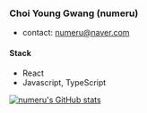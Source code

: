 ### Choi Young Gwang (numeru)

- contact: numeru@naver.com

#### Stack

- React
- Javascript, TypeScript

[![numeru's GitHub stats](https://github-readme-stats.vercel.app/api?username=numeru)](https://github.com/numeru/github-readme-stats)

